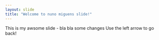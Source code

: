```yaml
---
layout: slide
title: "Welcome to nuno miguens slide!"
---
```

This is my awsome slide - bla bla some changes
Use the left arrow to go back!
